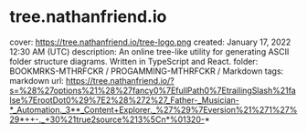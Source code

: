 # tree.nathanfriend.io

cover: https://tree.nathanfriend.io/tree-logo.png
created: January 17, 2022 12:30 AM (UTC)
description: An online tree-like utility for generating ASCII folder structure diagrams. Written in TypeScript and React.
folder: BOOKMRKS-MTHRFCKR / PROGAMMING-MTHRFCKR / Markdown
tags: markdown
url: https://tree.nathanfriend.io/?s=%28%27options%21%28%27fancy0%7EfullPath0%7EtrailingSlash%21false%7ErootDot0%29%7E2%28%272%27_Father-_Musician-*_Automation._3**_Content+Explorer._%27%29%7Eversion%21%271%27%29*++-._+30%21true2source%213%5Cn*%01320-*